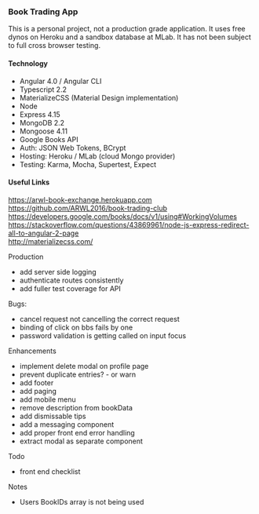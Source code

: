 ### Book Trading App
  

This is a personal project, not a production grade application. It uses free dynos on Heroku and a sandbox database at MLab. It has not been subject to full cross browser testing. 

#### Technology 
- Angular 4.0 / Angular CLI
- Typescript 2.2 
- MaterializeCSS (Material Design implementation)
- Node
- Express 4.15
- MongoDB 2.2 
- Mongoose 4.11 
- Google Books API
- Auth: JSON Web Tokens, BCrypt
- Hosting: Heroku / MLab (cloud Mongo provider)
- Testing: Karma, Mocha, Supertest, Expect

#### Useful Links
https://arwl-book-exchange.herokuapp.com 
https://github.com/ARWL2016/book-trading-club 
https://developers.google.com/books/docs/v1/using#WorkingVolumes  
https://stackoverflow.com/questions/43869961/node-js-express-redirect-all-to-angular-2-page  
http://materializecss.com/ 

Production
- add server side logging
- authenticate routes consistently
- add fuller test coverage for API

Bugs: 
- cancel request not cancelling the correct request
- binding of click on bbs fails by one
- password validation is getting called on input focus

Enhancements
- implement delete modal on profile page
- prevent duplicate entries? - or warn
- add footer
- add paging
- add mobile menu
- remove description from bookData
- add dismissable tips
- add a messaging component
- add proper front end error handling
- extract modal as separate component

Todo 
- front end checklist


Notes 
- Users BookIDs array is not being used













